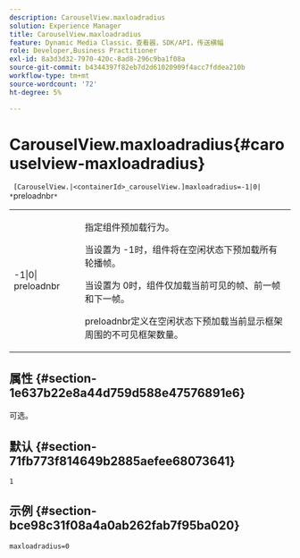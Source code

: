 ```yaml
---
description: CarouselView.maxloadradius
solution: Experience Manager
title: CarouselView.maxloadradius
feature: Dynamic Media Classic，查看器，SDK/API，传送横幅
role: Developer,Business Practitioner
exl-id: 8a3d3d32-7970-420c-8ad8-296c9ba1f08a
source-git-commit: b4344397f82eb7d2d61020909f4acc7fddea210b
workflow-type: tm+mt
source-wordcount: '72'
ht-degree: 5%

---
```


# CarouselView.maxloadradius{#carouselview-maxloadradius}

` [CarouselView.|<containerId>_carouselView.]maxloadradius=-1|0| *`preloadnbr`*`

<table id="table_B3B03B00DCF0466DB332E851F4DDF610"> 
 <tbody> 
  <tr> 
   <td> <p> <span class="codeph"> -1|0|<span class="varname"> preloadnbr</span></span> </p> </td> 
   <td> <p>指定组件预加载行为。 </p> <p>当设置为<span class="codeph"> -1</span>时，组件将在空闲状态下预加载所有轮播帧。 </p> <p>当设置为<span class="codeph"> 0</span>时，组件仅加载当前可见的帧、前一帧和下一帧。 </p> <p><span class="codeph"><span class="varname"> </span></span>preloadnbr定义在空闲状态下预加载当前显示框架周围的不可见框架数量。 </p> </td> 
  </tr> 
 </tbody> 
</table>

## 属性 {#section-1e637b22e8a44d759d588e47576891e6}

可选。

## 默认 {#section-71fb773f814649b2885aefee68073641}

`1`

## 示例 {#section-bce98c31f08a4a0ab262fab7f95ba020}

`maxloadradius=0`
